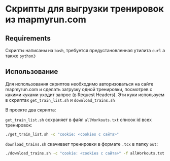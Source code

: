 # Скрипты для выгрузки тренировок из mapmyrun.com

## Requirements
Скрипты написаны на `bash`, требуется предустановленная утилита `curl` а также `python3`

## Использование
Для использования скриптов необходимо авторизоваться на сайте mapmyrun.com и сделать загрузку одной тренировки, посмотрев с какими куками уходит запрос (в Request Headers). Эти куки используем в скриптах `get_train_list.sh` и `download_trains.sh`

В проекте два скрипта:

`get_train_list.sh` сохраняет в файл `allWorkouts.txt` список id всех тренировок:
```bash
./get_train_list.sh -c "cookie: <cookies с сайта>"
```

`download_trains.sh` скачивает тренировки в формате `.tcx` в папку `out`:
```bash
./download_trains.sh -c "cookie: <cookies с сайта>" -f allWorkouts.txt
```
